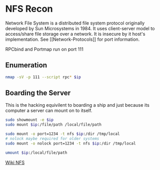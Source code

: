 # NFS Recon
Network File System is a distributed file system protocol originally developed by Sun Microsystems in 1984. It uses client-server model to access/share file storage over a network. It is insecure by it host's implementation. See [[Network-Protocols]] for port information.

RPCbind and Portmap run on port 111

## Enumeration
```bash
nmap -sV -p 111 --script rpc* $ip
```

## Boarding the Server
This is the hacking equivilent to boarding a ship and just because its computer a server can mount on to itself.
```bash
sudo showmount -e $ip
sudo mount $ip:/file/path /local/file/path

sudo mount -o port=1234 -t nfs $ip:/dir /tmp/local
# nolock maybe required for older systems
sudo mount -o nolock port=1234 -t nfs $ip:/dir /tmp/local

umount $ip:/local/file/path		
```

[Wiki NFS](https://en.wikipedia.org/wiki/Network_File_System)